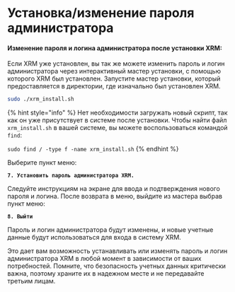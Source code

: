 # Установка/изменение пароля администратора

#### **Изменение пароля и логина администратора после установки XRM:**

Если XRM уже установлен, вы так же можете изменить пароль и логин администратора через интерактивный мастер установки, с помощью которого XRM был установлен. Запустите мастер установки, который предоставляется в директории, где изначально был установлен XRM.

```bash
sudo ./xrm_install.sh
```

{% hint style="info" %}
Нет необходимости загружать новый скрипт, так как он уже присутствует в системе после установки. Чтобы найти файл `xrm_install.sh` в вашей системе, вы можете воспользоваться командой `find`:

`sudo find / -type f -name xrm_install.sh`
{% endhint %}

Выберите пункт меню:

&#x20;**`7. Установить пароль администратора XRM.`**&#x20;

Следуйте инструкциям на экране для ввода и подтверждения нового пароля и логина. После возврата в меню, выйдите из мастера выбрав пункт меню:

&#x20;**`8. Выйти`**

Пароль и логин администратора будут изменены, и новые учетные данные будут использоваться для входа в систему XRM.

Это дает вам возможность устанавливать или изменять пароль и логин администратора XRM в любой момент в зависимости от ваших потребностей. Помните, что безопасность учетных данных критически важна, поэтому храните их в надежном месте и не передавайте третьим лицам.
